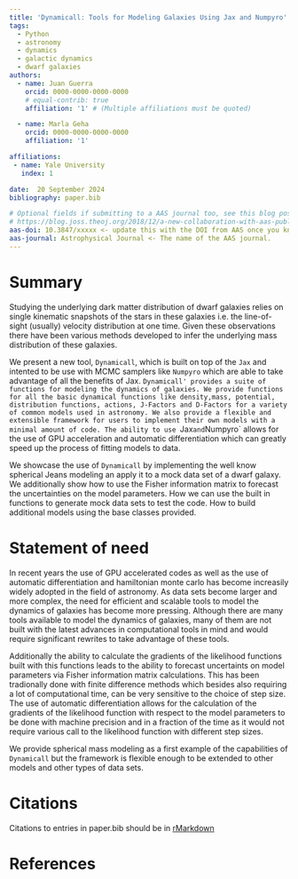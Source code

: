 ```yaml
---
title: 'Dynamicall: Tools for Modeling Galaxies Using Jax and Numpyro'
tags:
  - Python
  - astronomy
  - dynamics
  - galactic dynamics
  - dwarf galaxies
authors:
  - name: Juan Guerra
    orcid: 0000-0000-0000-0000
    # equal-contrib: true
    affiliation: '1' # (Multiple affiliations must be quoted)

  - name: Marla Geha
    orcid: 0000-0000-0000-0000
    affiliation: '1'

affiliations:
 - name: Yale University
   index: 1

date:  20 September 2024
bibliography: paper.bib

# Optional fields if submitting to a AAS journal too, see this blog post:
# https://blog.joss.theoj.org/2018/12/a-new-collaboration-with-aas-publishing
aas-doi: 10.3847/xxxxx <- update this with the DOI from AAS once you know it.
aas-journal: Astrophysical Journal <- The name of the AAS journal.
---
```


# Summary
Studying the underlying dark matter distribution of dwarf galaxies relies on single kinematic snapshots of the stars in these galaxies i.e. the line-of-sight (usually) velocity distribution at one time.
Given these observations there have been various methods developed to infer the underlying mass distribution of these galaxies.

We present a new tool, `Dynamicall`, which is built on top of the `Jax` and intented to be use with MCMC samplers like `Numpyro` which are able to take advantage of all the benefits of Jax.
`Dynamicall' provides a suite of functions for modeling the dynamics of galaxies.
We provide functions for all the basic dynamical functions like density,mass, potential, distribution functions, actions, J-Factors and D-Factors for a variety of common models used in astronomy.
We also provide a flexible and extensible framework for users to implement their own models with a minimal amount of code.
The ability to use `Jax` and `Numpyro` allows for the use of GPU acceleration and automatic differentiation which can greatly speed up the process of fitting models to data.

We showcase the use of `Dynamicall` by implementing the well know spherical Jeans modeling an apply it to a mock data set of a dwarf galaxy.
We additionally show how to use the Fisher information matrix to forecast the uncertainties on the model parameters.
How we can use the built in functions to generate mock data sets to test the code.
How to build additional models using the base classes provided.



# Statement of need

In recent years the use of GPU accelerated codes as well as the use of automatic differentiation and hamiltonian monte carlo has become increasily widely adopted in the field of astronomy.
As data sets become larger and more complex, the need for efficient and scalable tools to model the dynamics of galaxies has become more pressing.
Although there are many tools available to model the dynamics of galaxies, many of them are not built with the latest advances in computational tools in mind and would require significant rewrites to take advantage of these tools.

Additionally the ability to calculate the gradients of the likelihood functions built with this functions leads to the ability to forecast uncertaints on model parameters via Fisher information matrix calculations. This has  been tradionally done with finite difference methods which besides also requiring a lot of computational time, can be very sensitive to the choice of step size.
The use of automatic differentiation allows for the calculation of the gradients of the likelihood function with respect to the model parameters to be done with machine precision and in a fraction of the time as it would not require various call to the likelihood function with different step sizes.

We provide spherical mass modeling as a first example of the capabilities of `Dynamicall` but the framework is flexible enough to be extended to other models and other types of data sets.




# Citations

Citations to entries in paper.bib should be in
[rMarkdown](http://rmarkdown.rstudio.com/authoring_bibliographies_and_citations.html)


# References